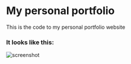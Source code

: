 # My personal portfolio
This is the code to my personal portfolio website <br>

### It looks like this:

![screenshot](https://github.com/Collins-Ruto/my-portfolio/blob/main/img/Screenshot%202022-05-03%20234207.jpg?raw=true)
